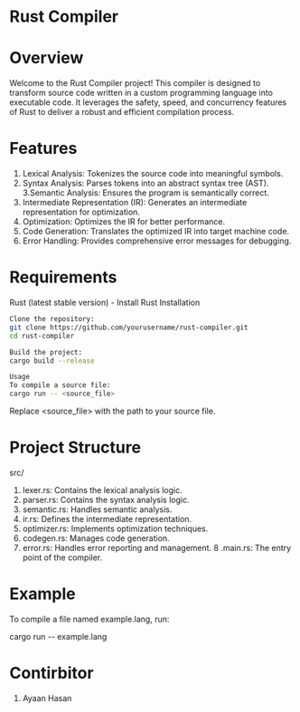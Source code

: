 # Rust Compiler 
# Overview

Welcome to the Rust Compiler project! This compiler is designed to transform source code written in a custom programming language into executable code. It leverages the safety, speed, and concurrency features of Rust to deliver a robust and efficient compilation process.

# Features
1. Lexical Analysis: Tokenizes the source code into meaningful symbols.
2. Syntax Analysis: Parses tokens into an abstract syntax tree (AST).
3.Semantic Analysis: Ensures the program is semantically correct.
4. Intermediate Representation (IR): Generates an intermediate representation for optimization.
5. Optimization: Optimizes the IR for better performance.
6. Code Generation: Translates the optimized IR into target machine code.
7. Error Handling: Provides comprehensive error messages for debugging.


# Requirements
Rust (latest stable version) - Install Rust
Installation

```bash
Clone the repository:
git clone https://github.com/yourusername/rust-compiler.git
cd rust-compiler

```





```bash
Build the project:
cargo build --release

```




```bash
Usage
To compile a source file:
cargo run -- <source_file>

```



Replace <source_file> with the path to your source file.

# Project Structure
src/
1. lexer.rs: Contains the lexical analysis logic.
2. parser.rs: Contains the syntax analysis logic.
3. semantic.rs: Handles semantic analysis.
4. ir.rs: Defines the intermediate representation.
5. optimizer.rs: Implements optimization techniques.
6. codegen.rs: Manages code generation.
7. error.rs: Handles error reporting and management.
8 .main.rs: The entry point of the compiler.

# Example
To compile a file named example.lang, run:

cargo run -- example.lang

# Contirbitor
1. Ayaan Hasan
